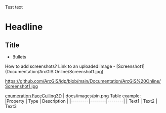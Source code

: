 Test text

# Headline

## Title

* Bullets

How to add screenshots?
Link to an uploaded image - [Screenshot1] (Documentation/ArcGIS Online/Screenshot1.jpg)

https://github.com/ArcGIS/idp/blob/main/Documentation/ArcGIS%20Online/Screenshot1.jpg

[enumeration FaceCulling3D](CIMEnumerations.md#enumeration-faceculling3d) |
docs/images/pin.png
Table example:
|Property | Type | Description | 
|---------|--------|--------|
| Text1 | Text2 | Text3
